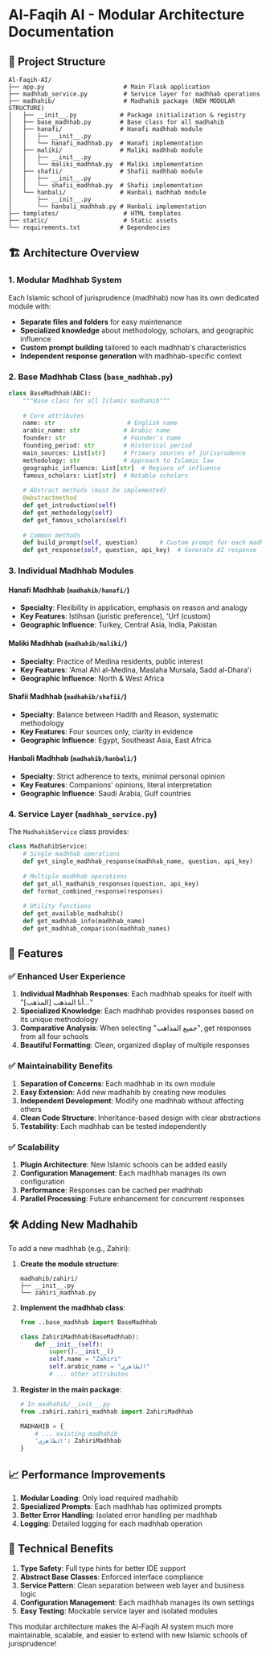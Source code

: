 # Al-Faqih AI - Modular Architecture Documentation

## 📁 Project Structure

```
Al-Faqih-AI/
├── app.py                      # Main Flask application
├── madhhab_service.py          # Service layer for madhhab operations
├── madhahib/                   # Madhahib package (NEW MODULAR STRUCTURE)
│   ├── __init__.py            # Package initialization & registry
│   ├── base_madhhab.py        # Base class for all madhahib
│   ├── hanafi/                # Hanafi madhhab module
│   │   ├── __init__.py
│   │   └── hanafi_madhhab.py  # Hanafi implementation
│   ├── maliki/                # Maliki madhhab module
│   │   ├── __init__.py
│   │   └── maliki_madhhab.py  # Maliki implementation
│   ├── shafii/                # Shafii madhhab module
│   │   ├── __init__.py
│   │   └── shafii_madhhab.py  # Shafii implementation
│   └── hanbali/               # Hanbali madhhab module
│       ├── __init__.py
│       └── hanbali_madhhab.py # Hanbali implementation
├── templates/                  # HTML templates
├── static/                     # Static assets
└── requirements.txt           # Dependencies
```

## 🏗️ Architecture Overview

### 1. **Modular Madhhab System**

Each Islamic school of jurisprudence (madhhab) now has its own dedicated module with:

- **Separate files and folders** for easy maintenance
- **Specialized knowledge** about methodology, scholars, and geographic influence
- **Custom prompt building** tailored to each madhhab's characteristics
- **Independent response generation** with madhhab-specific context

### 2. **Base Madhhab Class** (`base_madhhab.py`)

```python
class BaseMadhhab(ABC):
    """Base class for all Islamic madhahib"""
    
    # Core attributes
    name: str                    # English name
    arabic_name: str            # Arabic name
    founder: str                # Founder's name
    founding_period: str        # Historical period
    main_sources: List[str]     # Primary sources of jurisprudence
    methodology: str            # Approach to Islamic law
    geographic_influence: List[str]  # Regions of influence
    famous_scholars: List[str]  # Notable scholars
    
    # Abstract methods (must be implemented)
    @abstractmethod
    def get_introduction(self)
    def get_methodology(self)
    def get_famous_scholars(self)
    
    # Common methods
    def build_prompt(self, question)      # Custom prompt for each madhhab
    def get_response(self, question, api_key)  # Generate AI response
```

### 3. **Individual Madhhab Modules**

#### **Hanafi Madhhab** (`madhahib/hanafi/`)
- **Specialty**: Flexibility in application, emphasis on reason and analogy
- **Key Features**: Istihsan (juristic preference), 'Urf (custom)
- **Geographic Influence**: Turkey, Central Asia, India, Pakistan

#### **Maliki Madhhab** (`madhahib/maliki/`)
- **Specialty**: Practice of Medina residents, public interest
- **Key Features**: 'Amal Ahl al-Medina, Maslaha Mursala, Sadd al-Dhara'i
- **Geographic Influence**: North & West Africa

#### **Shafii Madhhab** (`madhahib/shafii/`)
- **Specialty**: Balance between Hadith and Reason, systematic methodology
- **Key Features**: Four sources only, clarity in evidence
- **Geographic Influence**: Egypt, Southeast Asia, East Africa

#### **Hanbali Madhhab** (`madhahib/hanbali/`)
- **Specialty**: Strict adherence to texts, minimal personal opinion
- **Key Features**: Companions' opinions, literal interpretation
- **Geographic Influence**: Saudi Arabia, Gulf countries

### 4. **Service Layer** (`madhhab_service.py`)

The `MadhahibService` class provides:

```python
class MadhahibService:
    # Single madhhab operations
    def get_single_madhhab_response(madhhab_name, question, api_key)
    
    # Multiple madhhab operations  
    def get_all_madhahib_responses(question, api_key)
    def format_combined_response(responses)
    
    # Utility functions
    def get_available_madhahib()
    def get_madhhab_info(madhhab_name)
    def get_madhhab_comparison(madhhab_names)
```

## 🚀 Features

### ✅ **Enhanced User Experience**

1. **Individual Madhhab Responses**: Each madhhab speaks for itself with "أنا المذهب [المذهب]..."
2. **Specialized Knowledge**: Each madhhab provides responses based on its unique methodology
3. **Comparative Analysis**: When selecting "جميع المذاهب", get responses from all four schools
4. **Beautiful Formatting**: Clean, organized display of multiple responses

### ✅ **Maintainability Benefits**

1. **Separation of Concerns**: Each madhhab in its own module
2. **Easy Extension**: Add new madhahib by creating new modules
3. **Independent Development**: Modify one madhhab without affecting others
4. **Clean Code Structure**: Inheritance-based design with clear abstractions
5. **Testability**: Each madhhab can be tested independently

### ✅ **Scalability**

1. **Plugin Architecture**: New Islamic schools can be added easily
2. **Configuration Management**: Each madhhab manages its own configuration
3. **Performance**: Responses can be cached per madhhab
4. **Parallel Processing**: Future enhancement for concurrent responses

## 🛠️ Adding New Madhahib

To add a new madhhab (e.g., Zahiri):

1. **Create the module structure**:
   ```
   madhahib/zahiri/
   ├── __init__.py
   └── zahiri_madhhab.py
   ```

2. **Implement the madhhab class**:
   ```python
   from ..base_madhhab import BaseMadhhab
   
   class ZahiriMadhhab(BaseMadhhab):
       def __init__(self):
           super().__init__()
           self.name = "Zahiri"
           self.arabic_name = "الظاهري"
           # ... other attributes
   ```

3. **Register in the main package**:
   ```python
   # In madhahib/__init__.py
   from .zahiri.zahiri_madhhab import ZahiriMadhhab
   
   MADHAHIB = {
       # ... existing madhahib
       'الظاهري': ZahiriMadhhab
   }
   ```

## 📈 Performance Improvements

1. **Modular Loading**: Only load required madhahib
2. **Specialized Prompts**: Each madhhab has optimized prompts
3. **Better Error Handling**: Isolated error handling per madhhab
4. **Logging**: Detailed logging for each madhhab operation

## 🔧 Technical Benefits

1. **Type Safety**: Full type hints for better IDE support
2. **Abstract Base Classes**: Enforced interface compliance
3. **Service Pattern**: Clean separation between web layer and business logic
4. **Configuration Management**: Each madhhab manages its own settings
5. **Easy Testing**: Mockable service layer and isolated modules

This modular architecture makes the Al-Faqih AI system much more maintainable, scalable, and easier to extend with new Islamic schools of jurisprudence!